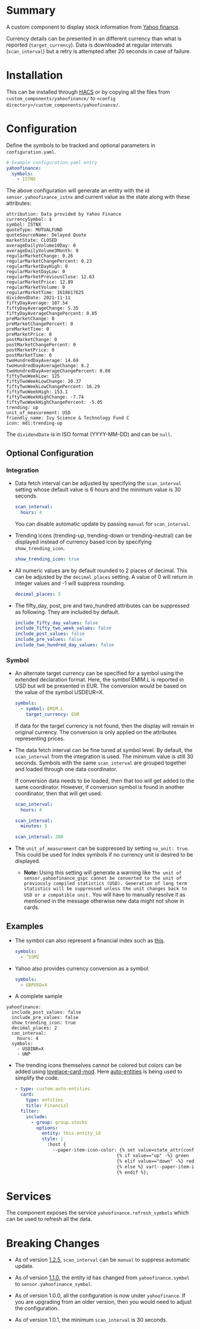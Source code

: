 # Summary

A custom component to display stock information from [Yahoo finance](https://finance.yahoo.com/).

Currency details can be presented in an different currency than what is reported (`target_currency`). Data is downloaded at regular intervals (`scan_interval`) but a retry is attempted after 20 seconds in case of failure.

# Installation

This can be installed through [HACS](https://hacs.xyz/) or by copying all the files from `custom_components/yahoofinance/` to `<config directory>/custom_components/yahoofinance/`.

# Configuration

Define the symbols to be tracked and optional parameters in `configuration.yaml`.

```yaml
# Example configuration.yaml entry
yahoofinance:
  symbols:
    - ISTNX
```

The above configuration will generate an entity with the id `sensor.yahoofinance_istnx` and current value as the state along with these attributes:

```
attribution: Data provided by Yahoo Finance
currencySymbol: $
symbol: ISTNX
quoteType: MUTUALFUND
quoteSourceName: Delayed Quote
marketState: CLOSED
averageDailyVolume10Day: 0
averageDailyVolume3Month: 0
regularMarketChange: 0.26
regularMarketChangePercent: 0.23
regularMarketDayHigh: 0
regularMarketDayLow: 0
regularMarketPreviousClose: 12.63
regularMarketPrice: 12.89
regularMarketVolume: 0
regularMarketTime: 1618617625
dividendDate: 2021-11-11
fiftyDayAverage: 107.54
fiftyDayAverageChange: 5.35
fiftyDayAverageChangePercent: 0.05
preMarketChange: 0
preMarketChangePercent: 0
preMarketTime: 0
preMarketPrice: 0
postMarketChange: 0
postMarketChangePercent: 0
postMarketPrice: 0
postMarketTime: 0
twoHundredDayAverage: 14.69
twoHundredDayAverageChange: 8.2
twoHundredDayAverageChangePercent: 0.08
fiftyTwoWeekLow: 125
fiftyTwoWeekLowChange: 20.37
fiftyTwoWeekLowChangePercent: 16.29
fiftyTwoWeekHigh: 153.1
fiftyTwoWeekHighChange: -7.74
fiftyTwoWeekHighChangePercent: -5.05
trending: up
unit_of_measurement: USD
friendly_name: Ivy Science & Technology Fund C
icon: mdi:trending-up
```

The `dividendDate` is in ISO format (YYYY-MM-DD) and can be `null`.

## Optional Configuration

### Integration

- Data fetch interval can be adjusted by specifying the `scan_interval` setting whose default value is 6 hours and the minimum value is 30 seconds.

  ```yaml
  scan_interval:
    hours: 4
  ```

  You can disable automatic update by passing `manual` for `scan_interval`.

- Trending icons (trending-up, trending-down or trending-neutral) can be displayed instead of currency based icon by specifying `show_trending_icon`.
  ```yaml
  show_trending_icon: true
  ```
- All numeric values are by default rounded to 2 places of decimal. This can be adjusted by the `decimal_places` setting. A value of 0 will return in integer values and -1 will suppress rounding.

  ```yaml
  decimal_places: 3
  ```

- The fifty_day, post, pre and two_hundred attributes can be suppressed as following. They are included by default.
  ```yaml
  include_fifty_day_values: false
  include_fifty_two_week_values: false
  include_post_values: false
  include_pre_values: false
  include_two_hundred_day_values: false
  ```

### Symbol

- An alternate target currency can be specified for a symbol using the extended declaration format. Here, the symbol EMIM.L is reported in USD but will be presented in EUR. The conversion would be based on the value of the symbol USDEUR=X.

  ```yaml
  symbols:
    - symbol: EMIM.L
      target_currency: EUR
  ```

  If data for the target currency is not found, then the display will remain in original currency. The conversion is only applied on the attributes representing prices.

- The data fetch interval can be fine tuned at symbol level. By default, the `scan_interval` from the integration is used. The minimum value is still 30 seconds. Symbols with the same `scan_interval` are grouped together and loaded through one data coordinator.

  If conversion data needs to be loaded, then that too will get added to the same coordinator. However, if conversion symbol is found in another coordinator, then that will get used.

  ```yaml
  scan_interval:
    hours: 4
  ```

  ```yaml
  scan_interval:
    minutes: 5
  ```

  ```yaml
  scan_interval: 300
  ```

- The `unit_of_measurement` can be suppressed by setting `no_unit: true`. This could be used for index symbols if no currency unit is desired to be displayed.
  - **Note:** Using this setting will generate a warning like `The unit of sensor.yahoofinance_gspc cannot be converted to the unit of previously compiled statistics (USD). Generation of long term statistics will be suppressed unless the unit changes back to USD or a compatible unit.` You will have to manually resolve it as mentioned in the message otherwise new data might not show in cards.

## Examples

- The symbol can also represent a financial index such as [this](https://finance.yahoo.com/world-indices/).

  ```yaml
  symbols:
    - ^SSMI
  ```

- Yahoo also provides currency conversion as a symbol.

  ```yaml
  symbols:
    - GBPUSD=X
  ```

- A complete sample

```
yahoofinance:
  include_post_values: false
  include_pre_values: false
  show_trending_icon: true
  decimal_places: 2
  can_interval:
    hours: 4
  symbols:
    - USDINR=X
    - UNP
```

- The trending icons themselves cannot be colored but colors can be added using [lovelace-card-mod](https://github.com/thomasloven/lovelace-card-mod). Here [auto-entities](https://github.com/thomasloven/lovelace-auto-entities) is being used to simplify the code.

  ```yaml
  - type: custom:auto-entities
    card:
      type: entities
      title: Financial
    filter:
      include:
        - group: group.stocks
          options:
            entity: this.entity_id
            style: |
              :host {
                --paper-item-icon-color: {% set value=state_attr(config.entity,"trending") %}
                                        {% if value=="up" -%} green
                                        {% elif value=="down" -%} red
                                        {% else %} var(--paper-item-icon-color))
                                        {% endif %};
  ```

# Services

The component exposes the service `yahoofinance.refresh_symbols` which can be used to refresh all the data.

# Breaking Changes

- As of version [1.2.5](https://github.com/iprak/yahoofinance/releases/), `scan_interval` can be `manual` to suppress automatic update.

- As of version [1.1.0](https://github.com/iprak/yahoofinance/releases/), the entity id has changed from `yahoofinance.symbol` to `sensor.yahoofinance_symbol`.
- As of version 1.0.0, all the configuration is now under `yahoofinance`. If you are upgrading from an older version, then you would need to adjust the configuration.
- As of version 1.0.1, the minimum `scan_interval` is 30 seconds.
